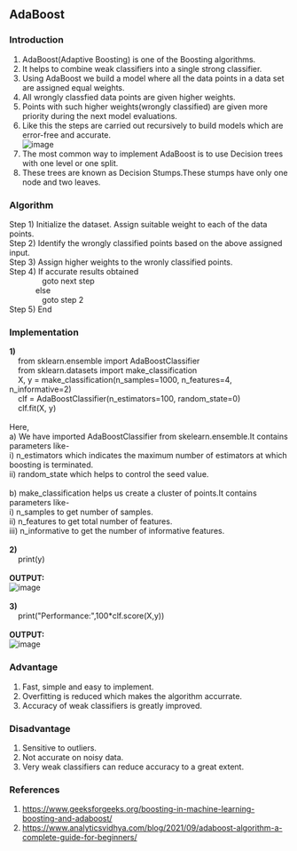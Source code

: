 ## AdaBoost
### Introduction
1) AdaBoost(Adaptive Boosting) is one of the Boosting algorithms.
2) It helps to combine weak classifiers into a single strong classifier.
3) Using AdaBoost we build a model where all the data points in a data set are assigned equal weights.
4) All wrongly classfied data points are given higher weights.
5) Points with such higher weights(wrongly classified) are given more priority during the next model evaluations.
6) Like this the steps are carried out recursively to build models which are error-free and accurate.<br>
![image](https://user-images.githubusercontent.com/34717612/140602199-accf2c3e-22e4-4e55-a871-74034e779e85.png)<br>
7) The most common way to implement AdaBoost is to use Decision trees with one level or one split.
8) These trees are known as Decision Stumps.These stumps have only one node and two leaves.
### Algorithm 
Step 1) Initialize the dataset. Assign suitable weight to each of the data points.<br>
Step 2) Identify the wrongly classified points based on the above assigned input.<br>
Step 3) Assign higher weights to the wronly classified points.<br>
Step 4) If accurate results obtained<br>
&nbsp;&nbsp;&nbsp;&nbsp;&nbsp;&nbsp;&nbsp;&nbsp;&nbsp;&nbsp;&nbsp;&nbsp;&nbsp;&nbsp;&nbsp;goto next step<br>
&nbsp;&nbsp;&nbsp;&nbsp;&nbsp;&nbsp;&nbsp;&nbsp;&nbsp;&nbsp;&nbsp;&nbsp;else<br>
&nbsp;&nbsp;&nbsp;&nbsp;&nbsp;&nbsp;&nbsp;&nbsp;&nbsp;&nbsp;&nbsp;&nbsp;&nbsp;&nbsp;&nbsp;goto step 2<br>
Step 5) End            
### Implementation
**1)**<br>
&nbsp;&nbsp;&nbsp;&nbsp;from sklearn.ensemble import AdaBoostClassifier<br>
&nbsp;&nbsp;&nbsp;&nbsp;from sklearn.datasets import make_classification<br>
&nbsp;&nbsp;&nbsp;&nbsp;X, y = make_classification(n_samples=1000, n_features=4, n_informative=2)<br>
&nbsp;&nbsp;&nbsp;&nbsp;clf = AdaBoostClassifier(n_estimators=100, random_state=0)<br>
&nbsp;&nbsp;&nbsp;&nbsp;clf.fit(X, y)<br><br>
Here,<br>
a) We have imported AdaBoostClassifier from skelearn.ensemble.It contains parameters like-<br>
i) n_estimators which indicates the maximum number of estimators at which boosting is terminated.<br>
ii) random_state which helps to control the seed value.<br><br>
b) make_classification helps us create a cluster of points.It contains parameters like-<br>
i) n_samples to get number of samples.<br>
ii) n_features to get total number of features.<br>
iii) n_informative to get the number of informative features.<br><br>
**2)**<br>
&nbsp;&nbsp;&nbsp;&nbsp;print(y)<br><br>
**OUTPUT:**<br>
![image](https://user-images.githubusercontent.com/34717612/140605530-6e9d6090-3d52-4605-b85b-ca736b67f5c5.png)<br><br>
**3)**<br>
&nbsp;&nbsp;&nbsp;&nbsp;print("Performance:",100\*clf.score(X,y))<br><br>
**OUTPUT:**<br>
![image](https://user-images.githubusercontent.com/34717612/140605620-89dbd9dc-6bac-48f9-98d4-92c287a2bf46.png)
### Advantage
1) Fast, simple and easy to implement.
2) Overfitting is reduced which makes the algorithm accurrate.
3) Accuracy of weak classifiers is greatly improved.
### Disadvantage
1) Sensitive to outliers.
2) Not accurate on noisy data.
3) Very weak classifiers can reduce accuracy to a great extent.
### References
1) https://www.geeksforgeeks.org/boosting-in-machine-learning-boosting-and-adaboost/
2) https://www.analyticsvidhya.com/blog/2021/09/adaboost-algorithm-a-complete-guide-for-beginners/
